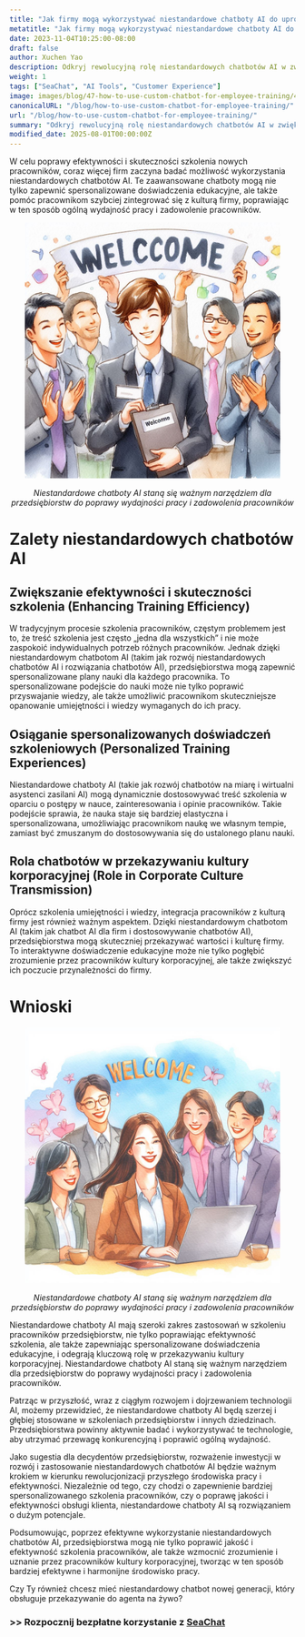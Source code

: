 ```yaml
---
title: "Jak firmy mogą wykorzystywać niestandardowe chatboty AI do uproszczenia szkolenia pracowników"
metatitle: "Jak firmy mogą wykorzystywać niestandardowe chatboty AI do uproszczenia szkolenia pracowników | Seria SeaChat Nowej Generacji"
date: 2023-11-04T10:25:00-08:00
draft: false
author: Xuchen Yao
description: Odkryj rewolucyjną rolę niestandardowych chatbotów AI w zwiększaniu efektywności szkolenia pracowników i spersonalizowanych doświadczeń edukacyjnych, a także przeanalizuj ich kluczową rolę w przekazywaniu kultury korporacyjnej i poprawie efektywności biznesowej.
weight: 1
tags: ["SeaChat", "AI Tools", "Customer Experience"]
image: images/blog/47-how-to-use-custom-chatbot-for-employee-training/47-how-to-use-custom-chatbot-for-employee-training.png
canonicalURL: "/blog/how-to-use-custom-chatbot-for-employee-training/"
url: "/blog/how-to-use-custom-chatbot-for-employee-training/"
summary: "Odkryj rewolucyjną rolę niestandardowych chatbotów AI w zwiększaniu efektywności szkolenia pracowników i spersonalizowanych doświadczeń edukacyjnych, a także przeanalizuj ich kluczową rolę w przekazywaniu kultury korporacyjnej i poprawie efektywności biznesowej."
modified_date: 2025-08-01T00:00:00Z
---
```


W celu poprawy efektywności i skuteczności szkolenia nowych pracowników, coraz więcej firm zaczyna badać możliwość wykorzystania niestandardowych chatbotów AI. Te zaawansowane chatboty mogą nie tylko zapewnić spersonalizowane doświadczenia edukacyjne, ale także pomóc pracownikom szybciej zintegrować się z kulturą firmy, poprawiając w ten sposób ogólną wydajność pracy i zadowolenie pracowników.

<center>
<img height="450px" src="/images/blog/47-how-to-use-custom-chatbot-for-employee-training/1-custom-chatbot-makes-onboarding-easy.jpeg" alt="Niestandardowe chatboty AI staną się ważnym narzędziem dla przedsiębiorstw do poprawy wydajności pracy i zadowolenia pracowników"/>

*Niestandardowe chatboty AI staną się ważnym narzędziem dla przedsiębiorstw do poprawy wydajności pracy i zadowolenia pracowników*
</center>


# Zalety niestandardowych chatbotów AI

## Zwiększanie efektywności i skuteczności szkolenia (Enhancing Training Efficiency)
W tradycyjnym procesie szkolenia pracowników, częstym problemem jest to, że treść szkolenia jest często „jedna dla wszystkich” i nie może zaspokoić indywidualnych potrzeb różnych pracowników. Jednak dzięki niestandardowym chatbotom AI (takim jak rozwój niestandardowych chatbotów AI i rozwiązania chatbotów AI), przedsiębiorstwa mogą zapewnić spersonalizowane plany nauki dla każdego pracownika. To spersonalizowane podejście do nauki może nie tylko poprawić przyswajanie wiedzy, ale także umożliwić pracownikom skuteczniejsze opanowanie umiejętności i wiedzy wymaganych do ich pracy.

## Osiąganie spersonalizowanych doświadczeń szkoleniowych (Personalized Training Experiences)
Niestandardowe chatboty AI (takie jak rozwój chatbotów na miarę i wirtualni asystenci zasilani AI) mogą dynamicznie dostosowywać treść szkolenia w oparciu o postępy w nauce, zainteresowania i opinie pracowników. Takie podejście sprawia, że nauka staje się bardziej elastyczna i spersonalizowana, umożliwiając pracownikom naukę we własnym tempie, zamiast być zmuszanym do dostosowywania się do ustalonego planu nauki.

## Rola chatbotów w przekazywaniu kultury korporacyjnej (Role in Corporate Culture Transmission)
Oprócz szkolenia umiejętności i wiedzy, integracja pracowników z kulturą firmy jest również ważnym aspektem. Dzięki niestandardowym chatbotom AI (takim jak chatbot AI dla firm i dostosowywanie chatbotów AI), przedsiębiorstwa mogą skuteczniej przekazywać wartości i kulturę firmy. To interaktywne doświadczenie edukacyjne może nie tylko pogłębić zrozumienie przez pracowników kultury korporacyjnej, ale także zwiększyć ich poczucie przynależności do firmy.


# Wnioski

<center>
<img height="450px" src="/images/blog/47-how-to-use-custom-chatbot-for-employee-training/2-focus-on-employee-happiness-by-smooth-training.jpeg" alt="Niestandardowe chatboty AI staną się ważnym narzędziem dla przedsiębiorstw do poprawy wydajności pracy i zadowolenia pracowników"/>

*Niestandardowe chatboty AI staną się ważnym narzędziem dla przedsiębiorstw do poprawy wydajności pracy i zadowolenia pracowników*
</center>

Niestandardowe chatboty AI mają szeroki zakres zastosowań w szkoleniu pracowników przedsiębiorstw, nie tylko poprawiając efektywność szkolenia, ale także zapewniając spersonalizowane doświadczenia edukacyjne, i odegrają kluczową rolę w przekazywaniu kultury korporacyjnej. Niestandardowe chatboty AI staną się ważnym narzędziem dla przedsiębiorstw do poprawy wydajności pracy i zadowolenia pracowników.

Patrząc w przyszłość, wraz z ciągłym rozwojem i dojrzewaniem technologii AI, możemy przewidzieć, że niestandardowe chatboty AI będą szerzej i głębiej stosowane w szkoleniach przedsiębiorstw i innych dziedzinach. Przedsiębiorstwa powinny aktywnie badać i wykorzystywać te technologie, aby utrzymać przewagę konkurencyjną i poprawić ogólną wydajność.

Jako sugestia dla decydentów przedsiębiorstw, rozważenie inwestycji w rozwój i zastosowanie niestandardowych chatbotów AI będzie ważnym krokiem w kierunku rewolucjonizacji przyszłego środowiska pracy i efektywności. Niezależnie od tego, czy chodzi o zapewnienie bardziej spersonalizowanego szkolenia pracowników, czy o poprawę jakości i efektywności obsługi klienta, niestandardowe chatboty AI są rozwiązaniem o dużym potencjale.

Podsumowując, poprzez efektywne wykorzystanie niestandardowych chatbotów AI, przedsiębiorstwa mogą nie tylko poprawić jakość i efektywność szkolenia pracowników, ale także wzmocnić zrozumienie i uznanie przez pracowników kultury korporacyjnej, tworząc w ten sposób bardziej efektywne i harmonijne środowisko pracy.

Czy Ty również chcesz mieć niestandardowy chatbot nowej generacji, który obsługuje przekazywanie do agenta na żywo?

### >> Rozpocznij bezpłatne korzystanie z [SeaChat](https://chat.seasalt.ai/?utm_source=blog)